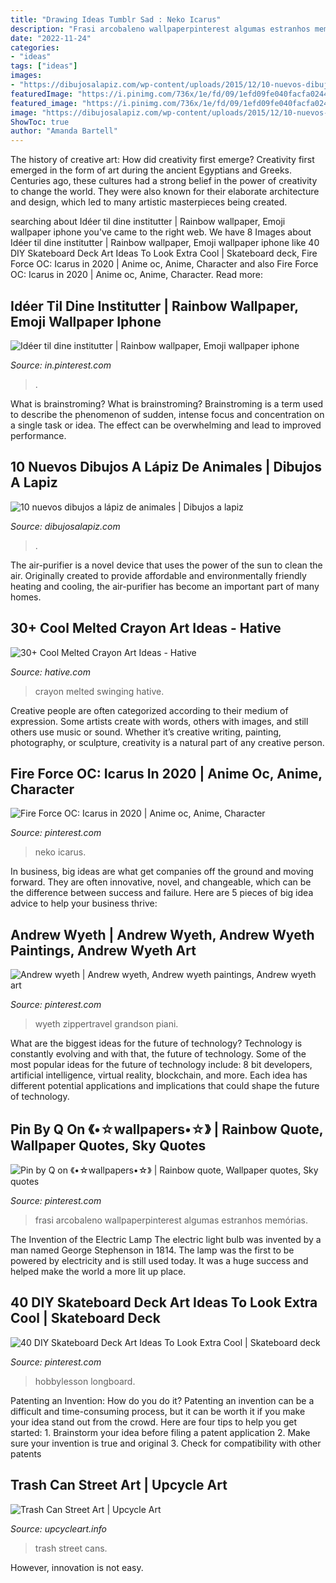 ```yaml
---
title: "Drawing Ideas Tumblr Sad : Neko Icarus"
description: "Frasi arcobaleno wallpaperpinterest algumas estranhos memórias"
date: "2022-11-24"
categories:
- "ideas"
tags: ["ideas"]
images:
- "https://dibujosalapiz.com/wp-content/uploads/2015/12/10-nuevos-dibujos-a-lápiz-de-animales-1.jpg"
featuredImage: "https://i.pinimg.com/736x/1e/fd/09/1efd09fe040facfa024405d5f5b6f7e3.jpg"
featured_image: "https://i.pinimg.com/736x/1e/fd/09/1efd09fe040facfa024405d5f5b6f7e3.jpg"
image: "https://dibujosalapiz.com/wp-content/uploads/2015/12/10-nuevos-dibujos-a-lápiz-de-animales-1.jpg"
ShowToc: true
author: "Amanda Bartell"
---
```



The history of creative art: How did creativity first emerge?
Creativity first emerged in the form of art during the ancient Egyptians and Greeks. Centuries ago, these cultures had a strong belief in the power of creativity to change the world. They were also known for their elaborate architecture and design, which led to many artistic masterpieces being created.

	

		
searching about Idéer til dine institutter | Rainbow wallpaper, Emoji wallpaper iphone you've came to the right web. We have 8 Images about Idéer til dine institutter | Rainbow wallpaper, Emoji wallpaper iphone like 40 DIY Skateboard Deck Art Ideas To Look Extra Cool | Skateboard deck, Fire Force OC: Icarus in 2020 | Anime oc, Anime, Character and also Fire Force OC: Icarus in 2020 | Anime oc, Anime, Character. Read more:
		
    
## Idéer Til Dine Institutter | Rainbow Wallpaper, Emoji Wallpaper Iphone

<img loading=lazy src="https://i.pinimg.com/736x/84/75/72/847572559a9d12c6e7f5b3c35958242d.jpg" onerror="this.onerror=null;this.src='https://tse4.mm.bing.net/th?id=OIP.Wd3Fgw-q9B1w7oYtKCxzdgHaNK&amp;pid=15.1';" alt="Idéer til dine institutter | Rainbow wallpaper, Emoji wallpaper iphone">

_Source: in.pinterest.com_

>. 

	

What is brainstroming?
What is brainstroming? Brainstroming is a term used to describe the phenomenon of sudden, intense focus and concentration on a single task or idea. The effect can be overwhelming and lead to improved performance.

    
## 10 Nuevos Dibujos A Lápiz De Animales | Dibujos A Lapiz

<img loading=lazy src="https://dibujosalapiz.com/wp-content/uploads/2015/12/10-nuevos-dibujos-a-lápiz-de-animales-1.jpg" onerror="this.onerror=null;this.src='https://tse2.mm.bing.net/th?id=OIP.05HDDi5njk6ejNmMl4-3DQAAAA&amp;pid=15.1';" alt="10 nuevos dibujos a lápiz de animales | Dibujos a lapiz">

_Source: dibujosalapiz.com_

>. 

	

The air-purifier is a novel device that uses the power of the sun to clean the air. Originally created to provide affordable and environmentally friendly heating and cooling, the air-purifier has become an important part of many homes.

    
## 30+ Cool Melted Crayon Art Ideas - Hative

<img loading=lazy src="http://hative.com/wp-content/uploads/2014/04/melted-crayon-art/16-girl-swinging.jpg" onerror="this.onerror=null;this.src='https://tse1.mm.bing.net/th?id=OIP.mtToqc8gxJVeDjf_11pDoAHaJ4&amp;pid=15.1';" alt="30+ Cool Melted Crayon Art Ideas - Hative">

_Source: hative.com_

>crayon melted swinging hative. 

	

Creative people are often categorized according to their medium of expression. Some artists create with words, others with images, and still others use music or sound. Whether it’s creative writing, painting, photography, or sculpture, creativity is a natural part of any creative person.

    
## Fire Force OC: Icarus In 2020 | Anime Oc, Anime, Character

<img loading=lazy src="https://i.pinimg.com/736x/ff/71/42/ff714256b4c1546c1b36280ba3b679e1.jpg" onerror="this.onerror=null;this.src='https://tse1.mm.bing.net/th?id=OIP.jYwPAlJAE9MbFCPPe28y4gHaLF&amp;pid=15.1';" alt="Fire Force OC: Icarus in 2020 | Anime oc, Anime, Character">

_Source: pinterest.com_

>neko icarus. 

	

In business, big ideas are what get companies off the ground and moving forward. They are often innovative, novel, and changeable, which can be the difference between success and failure. Here are 5 pieces of big idea advice to help your business thrive:

    
## Andrew Wyeth | Andrew Wyeth, Andrew Wyeth Paintings, Andrew Wyeth Art

<img loading=lazy src="https://i.pinimg.com/736x/1e/fd/09/1efd09fe040facfa024405d5f5b6f7e3.jpg" onerror="this.onerror=null;this.src='https://tse3.mm.bing.net/th?id=OIP.x5R5Y4dQ6iDZwMtL5foY5wHaJ6&amp;pid=15.1';" alt="Andrew wyeth | Andrew wyeth, Andrew wyeth paintings, Andrew wyeth art">

_Source: pinterest.com_

>wyeth zippertravel grandson piani. 

	

What are the biggest ideas for the future of technology?
Technology is constantly evolving and with that, the future of technology. Some of the most popular ideas for the future of technology include: 8 bit developers, artificial intelligence, virtual reality, blockchain, and more. Each idea has different potential applications and implications that could shape the future of technology.

    
## Pin By Q On 《•☆wallpapers•☆》 | Rainbow Quote, Wallpaper Quotes, Sky Quotes

<img loading=lazy src="https://i.pinimg.com/736x/7c/44/9b/7c449b907551ef9a52461ca068744c30.jpg" onerror="this.onerror=null;this.src='https://tse3.mm.bing.net/th?id=OIP.tvZZcvmPI4InjKaCJ5H-1gHaNK&amp;pid=15.1';" alt="Pin by Q on 《•☆wallpapers•☆》 | Rainbow quote, Wallpaper quotes, Sky quotes">

_Source: pinterest.com_

>frasi arcobaleno wallpaperpinterest algumas estranhos memórias. 

	

The Invention of the Electric Lamp
The electric light bulb was invented by a man named George Stephenson in 1814. The lamp was the first to be powered by electricity and is still used today. It was a huge success and helped make the world a more lit up place.

    
## 40 DIY Skateboard Deck Art Ideas To Look Extra Cool | Skateboard Deck

<img loading=lazy src="https://i.pinimg.com/736x/df/c9/64/dfc964bbf9a05758b5ddbd3897b007d6.jpg" onerror="this.onerror=null;this.src='https://tse4.mm.bing.net/th?id=OIP.ZRcjFoo0zi1d1nqcXfIUVQHaLH&amp;pid=15.1';" alt="40 DIY Skateboard Deck Art Ideas To Look Extra Cool | Skateboard deck">

_Source: pinterest.com_

>hobbylesson longboard. 

	

Patenting an Invention: How do you do it?
Patenting an invention can be a difficult and time-consuming process, but it can be worth it if you make your idea stand out from the crowd. Here are four tips to help you get started: 1. Brainstorm your idea before filing a patent application 
2. Make sure your invention is true and original 
3. Check for compatibility with other patents 

    
## Trash Can Street Art | Upcycle Art

<img loading=lazy src="http://www.upcycleart.info/wp-content/uploads/2015/09/Trash-Cans-Street-Art-Ideas.jpg" onerror="this.onerror=null;this.src='https://tse4.mm.bing.net/th?id=OIP.CUernsLAy27w_1LREWo_FQHaIC&amp;pid=15.1';" alt="Trash Can Street Art | Upcycle Art">

_Source: upcycleart.info_

>trash street cans. 

	

However, innovation is not easy.

